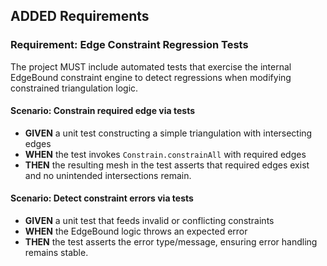 ## ADDED Requirements

### Requirement: Edge Constraint Regression Tests
The project MUST include automated tests that exercise the internal EdgeBound constraint engine to detect regressions when modifying constrained triangulation logic.

#### Scenario: Constrain required edge via tests
- **GIVEN** a unit test constructing a simple triangulation with intersecting edges
- **WHEN** the test invokes `Constrain.constrainAll` with required edges
- **THEN** the resulting mesh in the test asserts that required edges exist and no unintended intersections remain.

#### Scenario: Detect constraint errors via tests
- **GIVEN** a unit test that feeds invalid or conflicting constraints
- **WHEN** the EdgeBound logic throws an expected error
- **THEN** the test asserts the error type/message, ensuring error handling remains stable.
